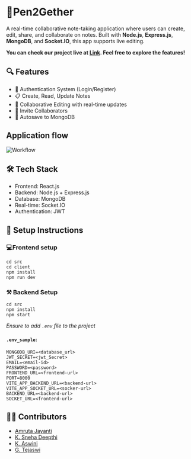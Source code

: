 # 📝Pen2Gether

A real-time collaborative note-taking application where users can create, edit, share, and collaborate on notes. Built with **Node.js**, **Express.js**, **MongoDB**, and **Socket.IO**, this app supports live editing.

**You can check our project live at [Link](http://pen2gether.netlify.app). Feel free to explore the features!**

## 🔍 Features
 - 🔐 Authentication System (Login/Register)
 - 📋 Create, Read, Update Notes
 - 🧠 Collaborative Editing with real-time updates
 - 👥 Invite Collaborators
 - 💾 Autosave to MongoDB


## Application flow
![Workflow](./workflow.jpeg)


## 🛠 Tech Stack
- Frontend: React.js
- Backend: Node.js + Express.js
- Database: MongoDB
- Real-time: Socket.IO
- Authentication: JWT


## 🚀 Setup Instructions

### 💻Frontend setup
```
cd src
cd client
npm install
npm run dev
```

### ⚒️ Backend Setup

```
cd src
npm install
npm start
```

*Ensure to add `.env` file to the project*

#### `.env_sample`:

```
MONGODB_URI=<database_url>
JWT_SECRET=<jwt_Secret>
EMAIL=<email-id>
PASSWORD=<password>
FRONTEND_URL=<frontend-url>
PORT=8000
VITE_APP_BACKEND_URL=<backend-url>
VITE_APP_SOCKET_URL=<socker-url>
BACKEND_URL=<backend-url>
SOCKET_URL=<frontend-url>
```

## 🧑‍💻 Contributors
- [Amruta Jayanti](https://www.linkedin.com/in/amruta-jayanti)
- [K. Sneha Deepthi](https://www.linkedin.com/in/sneha-deepthi11/)
- [K. Aswini](https://www.linkedin.com/in/aswini-kommineni-a0a33a244/)
- [G. Tejaswi](https://www.linkedin.com/in/tejaswi-gandepalli/)




